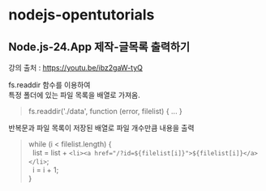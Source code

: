 # nodejs-opentutorials

## Node.js-24.App 제작-글목록 출력하기
강의 출처 : https://youtu.be/ibz2gaW-tyQ

fs.readdir 함수를 이용하여\
특정 폴더에 있는 파일 목록을 배열로 가져옴.
> fs.readdir('./data', function (error, filelist) { ... }

반복문과 파일 목록이 저장된 배열로 파일 개수만큼 내용을 출력
> while (i < filelist.length) {\
&nbsp;&nbsp;list = list + `<li><a href="/?id=${filelist[i]}">${filelist[i]}</a></li>`;\
&nbsp;&nbsp;i = i + 1;\
}
